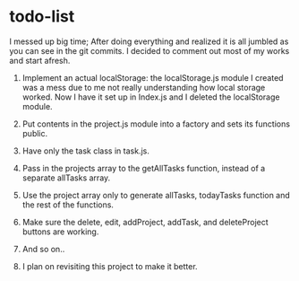 # todo-list

I messed up big time;
After doing everything and realized it is all jumbled as you can see in the git commits. I decided to comment out most of my works and start afresh. 

1. Implement an actual localStorage: the localStorage.js module I created was a mess due to me not really understanding how local storage worked. Now I have it set up in Index.js and I deleted the localStorage module.

2. Put contents in the project.js module into a factory and sets its functions public.

3. Have only the task class in task.js.

4. Pass in the projects array to the getAllTasks function, instead of a separate allTasks array.

5. Use the project array only to generate allTasks, todayTasks function and the rest of the functions.

6. Make sure the delete, edit, addProject, addTask, and deleteProject buttons are working.

7. And so on..

8. I plan on revisiting this project to make it better.